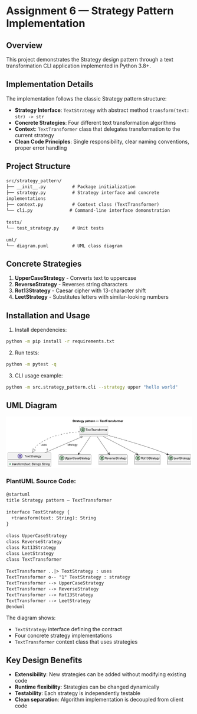 # Assignment 6 — Strategy Pattern Implementation

## Overview
This project demonstrates the Strategy design pattern through a text transformation CLI application implemented in Python 3.8+.

## Implementation Details
The implementation follows the classic Strategy pattern structure:
- **Strategy Interface**: `TextStrategy` with abstract method `transform(text: str) -> str`
- **Concrete Strategies**: Four different text transformation algorithms
- **Context**: `TextTransformer` class that delegates transformation to the current strategy
- **Clean Code Principles**: Single responsibility, clear naming conventions, proper error handling

## Project Structure
```
src/strategy_pattern/
├── __init__.py          # Package initialization
├── strategy.py          # Strategy interface and concrete implementations
├── context.py           # Context class (TextTransformer)
└── cli.py              # Command-line interface demonstration

tests/
└── test_strategy.py     # Unit tests

uml/
└── diagram.puml         # UML class diagram
```

## Concrete Strategies
1. **UpperCaseStrategy** - Converts text to uppercase
2. **ReverseStrategy** - Reverses string characters
3. **Rot13Strategy** - Caesar cipher with 13-character shift
4. **LeetStrategy** - Substitutes letters with similar-looking numbers

## Installation and Usage
1. Install dependencies:
```bash
python -m pip install -r requirements.txt
```

2. Run tests:
```bash
python -m pytest -q
```

3. CLI usage example:
```bash
python -m src.strategy_pattern.cli --strategy upper "hello world"
```

## UML Diagram
![Strategy Pattern UML Diagram](uml/diagram.png)

### PlantUML Source Code:
```plantuml
@startuml
title Strategy pattern — TextTransformer

interface TextStrategy {
  +transform(text: String): String
}

class UpperCaseStrategy
class ReverseStrategy  
class Rot13Strategy
class LeetStrategy
class TextTransformer

TextTransformer ..|> TextStrategy : uses
TextTransformer o-- "1" TextStrategy : strategy
TextTransformer --> UpperCaseStrategy
TextTransformer --> ReverseStrategy
TextTransformer --> Rot13Strategy
TextTransformer --> LeetStrategy
@enduml
```

The diagram shows:
- `TextStrategy` interface defining the contract
- Four concrete strategy implementations
- `TextTransformer` context class that uses strategies

## Key Design Benefits
- **Extensibility**: New strategies can be added without modifying existing code
- **Runtime flexibility**: Strategies can be changed dynamically
- **Testability**: Each strategy is independently testable
- **Clean separation**: Algorithm implementation is decoupled from client code
